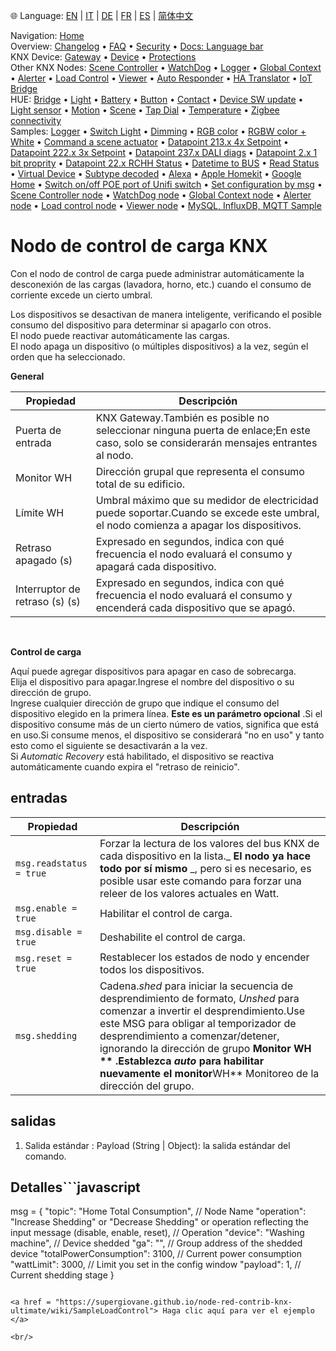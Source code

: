 🌐 Language: [EN](https://supergiovane.github.io/node-red-contrib-knx-ultimate/wiki/LoadControl-Configuration) | [IT](https://supergiovane.github.io/node-red-contrib-knx-ultimate/wiki/it-LoadControl-Configuration) | [DE](https://supergiovane.github.io/node-red-contrib-knx-ultimate/wiki/de-LoadControl-Configuration) | [FR](https://supergiovane.github.io/node-red-contrib-knx-ultimate/wiki/fr-LoadControl-Configuration) | [ES](https://supergiovane.github.io/node-red-contrib-knx-ultimate/wiki/es-LoadControl-Configuration) | [简体中文](https://supergiovane.github.io/node-red-contrib-knx-ultimate/wiki/zh-CN-LoadControl-Configuration)

<!-- NAV START -->
Navigation: [Home](https://supergiovane.github.io/node-red-contrib-knx-ultimate/wiki/Home)  
Overview: [Changelog](https://github.com/Supergiovane/node-red-contrib-knx-ultimate/blob/master/CHANGELOG.md) • [FAQ](https://supergiovane.github.io/node-red-contrib-knx-ultimate/wiki/FAQ-Troubleshoot) • [Security](https://supergiovane.github.io/node-red-contrib-knx-ultimate/wiki/SECURITY) • [Docs: Language bar](https://supergiovane.github.io/node-red-contrib-knx-ultimate/wiki/Docs-Language-Bar)  
KNX Device: [Gateway](https://supergiovane.github.io/node-red-contrib-knx-ultimate/wiki/Gateway-configuration) • [Device](https://supergiovane.github.io/node-red-contrib-knx-ultimate/wiki/Device) • [Protections](https://supergiovane.github.io/node-red-contrib-knx-ultimate/wiki/Protections)  
Other KNX Nodes: [Scene Controller](https://supergiovane.github.io/node-red-contrib-knx-ultimate/wiki/SceneController-Configuration) • [WatchDog](https://supergiovane.github.io/node-red-contrib-knx-ultimate/wiki/WatchDog-Configuration) • [Logger](https://supergiovane.github.io/node-red-contrib-knx-ultimate/wiki/Logger-Configuration) • [Global Context](https://supergiovane.github.io/node-red-contrib-knx-ultimate/wiki/GlobalVariable) • [Alerter](https://supergiovane.github.io/node-red-contrib-knx-ultimate/wiki/Alerter-Configuration) • [Load Control](https://supergiovane.github.io/node-red-contrib-knx-ultimate/wiki/LoadControl-Configuration) • [Viewer](https://supergiovane.github.io/node-red-contrib-knx-ultimate/wiki/knxUltimateViewer) • [Auto Responder](https://supergiovane.github.io/node-red-contrib-knx-ultimate/wiki/KNXAutoResponder) • [HA Translator](https://supergiovane.github.io/node-red-contrib-knx-ultimate/wiki/HATranslator) • [IoT Bridge](https://supergiovane.github.io/node-red-contrib-knx-ultimate/wiki/IoT-Bridge-Configuration)  
HUE: [Bridge](https://supergiovane.github.io/node-red-contrib-knx-ultimate/wiki/HUE%20Bridge%20configuration) • [Light](https://supergiovane.github.io/node-red-contrib-knx-ultimate/wiki/HUE%20Light) • [Battery](https://supergiovane.github.io/node-red-contrib-knx-ultimate/wiki/HUE%20Battery) • [Button](https://supergiovane.github.io/node-red-contrib-knx-ultimate/wiki/HUE%20Button) • [Contact](https://supergiovane.github.io/node-red-contrib-knx-ultimate/wiki/HUE%20Contact%20sensor) • [Device SW update](https://supergiovane.github.io/node-red-contrib-knx-ultimate/wiki/HUE%20Device%20software%20update) • [Light sensor](https://supergiovane.github.io/node-red-contrib-knx-ultimate/wiki/HUE%20Light%20sensor) • [Motion](https://supergiovane.github.io/node-red-contrib-knx-ultimate/wiki/HUE%20Motion) • [Scene](https://supergiovane.github.io/node-red-contrib-knx-ultimate/wiki/HUE%20Scene) • [Tap Dial](https://supergiovane.github.io/node-red-contrib-knx-ultimate/wiki/HUE%20Tapdial) • [Temperature](https://supergiovane.github.io/node-red-contrib-knx-ultimate/wiki/HUE%20Temperature%20sensor) • [Zigbee connectivity](https://supergiovane.github.io/node-red-contrib-knx-ultimate/wiki/HUE%20Zigbee%20connectivity)  
Samples: [Logger](https://supergiovane.github.io/node-red-contrib-knx-ultimate/wiki/Logger-Sample) • [Switch Light](https://supergiovane.github.io/node-red-contrib-knx-ultimate/wiki/-Sample---Switch-light) • [Dimming](https://supergiovane.github.io/node-red-contrib-knx-ultimate/wiki/-Sample---Dimming) • [RGB color](https://supergiovane.github.io/node-red-contrib-knx-ultimate/wiki/-Sample---RGB-Color) • [RGBW color + White](https://supergiovane.github.io/node-red-contrib-knx-ultimate/wiki/-Sample---RGBW-Color-plus-White) • [Command a scene actuator](https://supergiovane.github.io/node-red-contrib-knx-ultimate/wiki/-Sample---Control-a-scene-actuator) • [Datapoint 213.x 4x Setpoint](https://supergiovane.github.io/node-red-contrib-knx-ultimate/wiki/-Sample---DPT213) • [Datapoint 222.x 3x Setpoint](https://supergiovane.github.io/node-red-contrib-knx-ultimate/wiki/-Sample---DPT222) • [Datapoint 237.x DALI diags](https://supergiovane.github.io/node-red-contrib-knx-ultimate/wiki/-Sample---DPT237) • [Datapoint 2.x 1 bit proprity](https://supergiovane.github.io/node-red-contrib-knx-ultimate/wiki/-Sample---DPT2) • [Datapoint 22.x RCHH Status](https://supergiovane.github.io/node-red-contrib-knx-ultimate/wiki/-Sample---DPT22) • [Datetime to BUS](https://supergiovane.github.io/node-red-contrib-knx-ultimate/wiki/-Sample---DateTime-to-BUS) • [Read Status](https://supergiovane.github.io/node-red-contrib-knx-ultimate/wiki/-Sample---Read-value-from-Device) • [Virtual Device](https://supergiovane.github.io/node-red-contrib-knx-ultimate/wiki/-Sample---Virtual-Device) • [Subtype decoded](https://supergiovane.github.io/node-red-contrib-knx-ultimate/wiki/-Sample---Subtype) • [Alexa](https://supergiovane.github.io/node-red-contrib-knx-ultimate/wiki/-Sample---Alexa) • [Apple Homekit](https://supergiovane.github.io/node-red-contrib-knx-ultimate/wiki/-Sample---Apple-Homekit) • [Google Home](https://supergiovane.github.io/node-red-contrib-knx-ultimate/wiki/-Sample---Google-Assistant) • [Switch on/off POE port of Unifi switch](https://supergiovane.github.io/node-red-contrib-knx-ultimate/wiki/-Sample---UnifiPOE) • [Set configuration by msg](https://supergiovane.github.io/node-red-contrib-knx-ultimate/wiki/-Sample-setConfig) • [Scene Controller node](https://supergiovane.github.io/node-red-contrib-knx-ultimate/wiki/Sample-Scene-Node) • [WatchDog node](https://supergiovane.github.io/node-red-contrib-knx-ultimate/wiki/-Sample---WatchDog) • [Global Context node](https://supergiovane.github.io/node-red-contrib-knx-ultimate/wiki/SampleGlobalContextNode) • [Alerter node](https://supergiovane.github.io/node-red-contrib-knx-ultimate/wiki/SampleAlerter) • [Load control node](https://supergiovane.github.io/node-red-contrib-knx-ultimate/wiki/SampleLoadControl) • [Viewer node](https://supergiovane.github.io/node-red-contrib-knx-ultimate/wiki/knxUltimateViewer) • [MySQL, InfluxDB, MQTT Sample](https://supergiovane.github.io/node-red-contrib-knx-ultimate/wiki/Sample-KNX2MQTT-KNX2MySQL-KNX2InfluxDB)
<!-- NAV END -->

# Nodo de control de carga KNX

<p> Con el nodo de control de carga puede administrar automáticamente la desconexión de las cargas (lavadora, horno, etc.) cuando el consumo de corriente excede un cierto umbral.

Los dispositivos se desactivan de manera inteligente, verificando el posible consumo del dispositivo para determinar si apagarlo con otros.<br/>
El nodo puede reactivar automáticamente las cargas.<br/>
El nodo apaga un dispositivo (o múltiples dispositivos) a la vez, según el orden que ha seleccionado. <BR/>

**General**

| Propiedad | Descripción |
|-|-|
|Puerta de entrada |KNX Gateway.También es posible no seleccionar ninguna puerta de enlace;En este caso, solo se considerarán mensajes entrantes al nodo.|
|Monitor WH |Dirección grupal que representa el consumo total de su edificio.|
|Límite WH |Umbral máximo que su medidor de electricidad puede soportar.Cuando se excede este umbral, el nodo comienza a apagar los dispositivos.|
|Retraso apagado (s) |Expresado en segundos, indica con qué frecuencia el nodo evaluará el consumo y apagará cada dispositivo.|
|Interruptor de retraso (s) (s) |Expresado en segundos, indica con qué frecuencia el nodo evaluará el consumo y encenderá cada dispositivo que se apagó.|

<br/>

**Control de carga**

Aquí puede agregar dispositivos para apagar en caso de sobrecarga.<br/>
Elija el dispositivo para apagar.Ingrese el nombre del dispositivo o su dirección de grupo.<br/>
Ingrese cualquier dirección de grupo que indique el consumo del dispositivo elegido en la primera línea. **Este es un parámetro opcional** .Si el dispositivo consume más de un cierto número de vatios, significa que está en uso.Si consume menos, el dispositivo se considerará "no en uso" y tanto esto como el siguiente se desactivarán a la vez. <br/>
Si _Automatic Recovery_ está habilitado, el dispositivo se reactiva automáticamente cuando expira el "retraso de reinicio".

## entradas

| Propiedad | Descripción |
|-|-|
|`msg.readstatus = true` |Forzar la lectura de los valores del bus KNX de cada dispositivo en la lista._ **El nodo ya hace todo por sí mismo** _, pero si es necesario, es posible usar este comando para forzar una releer de los valores actuales en Watt. |
|`msg.enable = true` |Habilitar el control de carga. |
|`msg.disable = true` |Deshabilite el control de carga. |
|`msg.reset = true` |Restablecer los estados de nodo y encender todos los dispositivos. |
|`msg.shedding` |Cadena._shed_ para iniciar la secuencia de desprendimiento de formato, _Unshed_ para comenzar a invertir el desprendimiento.Use este MSG para obligar al temporizador de desprendimiento a comenzar/detener, ignorando la dirección de grupo **Monitor WH ** .Establezca _auto_ para habilitar nuevamente el monitor**WH** Monitoreo de la dirección del grupo.|

## salidas

1. Salida estándar
: Payload (String | Object): la salida estándar del comando.

## Detalles```javascript

msg = {
  "topic": "Home Total Consumption", // Node Name
  "operation": "Increase Shedding" or "Decrease Shedding" or operation reflecting the input message (disable, enable, reset), // Operation
  "device": "Washing machine", // Device shedded
  "ga": "", // Group address of the shedded device
  "totalPowerConsumption": 3100, // Current power consumption
  "wattLimit": 3000, // Limit you set in the config window
  "payload": 1, // Current shedding stage
}

```# Muestra

<a href = "https://supergiovane.github.io/node-red-contrib-knx-ultimate/wiki/SampleLoadControl"> Haga clic aquí para ver el ejemplo </a>

<br/>
